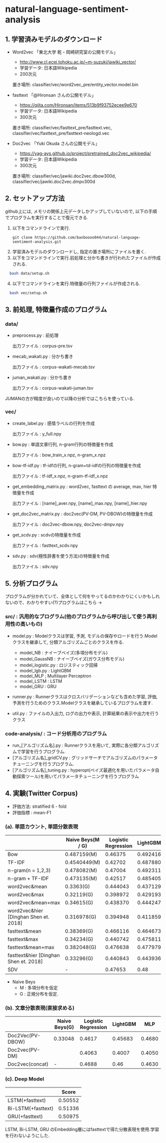 # natural-language-sentiment-analysis

## 1. 学習済みモデルのダウンロード
* Word2vec
「東北大学 乾・岡崎研究室の公開モデル」
  - http://www.cl.ecei.tohoku.ac.jp/~m-suzuki/jawiki_vector/
  - 学習データ: 日本語Wikipedia
  - 200次元

  置き場所: classifier/vec/word2vec_pre/entity_vector.model.bin

* fasttext
「@Hironsan さんの公開モデル」
  - https://qiita.com/Hironsan/items/513b9f93752ecee9e670
  - 学習データ: 日本語Wikipedia
  - 300次元
  
  置き場所: classifier/vec/fasttext_pre/fasttext.vec, classifier/vec/fasttext_pre/fasttext-neologd.vec

* Doc2vec
「Yuki Okuda さんの公開モデル」
  - https://yag-ays.github.io/project/pretrained_doc2vec_wikipedia/
  - 学習データ: 日本語Wikipedia
  - 300次元

  置き場所: classifier/vec/jawiki.doc2vec.dbow300d, classifier/vec/jawiki.doc2vec.dmpv300d

## 2. セットアップ方法
github上には, メモリの関係上元データしかアップしていないので, 以下の手順でプログラムを実行することで復元できる.

1. 以下をコマンドラインで実行.
   ```
   git clone https://github.com/banboooo044/natural-language-sentiment-analysis.git
   ```
2. 学習済みモデルのダウンロードし, 指定の置き場所にファイルを置く.
3. 以下をコマンドラインで実行.前処理と分かち書きが行われたファイルが作成される.
  ```bash
    bash data/setup.sh
  ```
  
4. 以下でコマンドラインを実行.特徴量の行列ファイルが作成される.
  ```bash
    bash vec/setup.sh
  ```

## 3. 前処理, 特徴量作成のプログラム

### data/

* preprocess.py : 前処理

  出力ファイル : corpus-pre.tsv

* mecab_wakati.py : 分かち書き

  出力ファイル : corpus-wakati-mecab.tsv

* juman_wakati.py : 分かち書き

  出力ファイル : corpus-wakati-juman.tsv

JUMANの方が精度が良いので以降の分析ではこちらを使っている.

### vec/

* create_label.py : 感情ラベルの行列を作成
  
  出力ファイル : y_full.npy
* bow.py : 単語文章行列, n-gram行列の特徴量を作成

  出力ファイル : bow_train_x.npz, n-gram_x.npz

* bow-tf-idf.py : tf-idfの行列, n-gram+td-idfの行列の特徴量を作成

  出力ファイル : tf-idf_x.npz, n-gram-tf-idf_x.npz

* get_embedding_matrix.py : word2vec, fasttext の average, max, hier 特徴量を作成

  出力ファイル : [name]_aver.npy, [name]_max.npy, [name]_hier.npy

* get_doc2vec_matrix.py : doc2vec(PV-DM, PV-DBOW)の特徴量を作成

  出力ファイル : doc2vec-dbow.npy, doc2vec-dmpv.npy

* get_scdv.py : scdvの特徴量を作成

  出力ファイル : fasttext_scdv.npy

* sdv.py : sdv(極性辞書を使う方法)の特徴量を作成

  出力ファイル : sdv.npy

## 5. 分析プログラム

プログラムが分かれていて、全体として何をやってるのかわかりにくいかもしれないので、わかりやすい(?)プログラムはこちら &rarr; 

### src/ : 汎用的なプログラム(他のプログラムから呼び出して使う再利用性の高いもの)

* model.py : Modelクラスは学習, 予測, モデルの保存やロードを行う.Modelクラスを継承して, 分類アルゴリズムごとのクラスを作る.
  * model_NB : ナイーブベイズ(多項分布モデル)
  * model_GaussNB : ナイーブベイズ(ガウス分布モデル)
  * model_logistic.py : ロジスティック回帰
  * model_lgb.py : LightGBM
  * model_MLP ; Multilayer Perceptron
  * model_LSTM : LSTM
  * model_GRU : GRU
  
* runner.py : Runnerクラスはクロスバリデーションなども含めた学習, 評価, 予測を行うためのクラス.Modelクラスを継承しているプログラムを渡す.
* util.py : ファイルの入出力, ログの出力や表示, 計算結果の表示や出力を行うクラス

### code-analysis/ : コード分析用のプログラム

* run_[アルゴリズム名].py : Runnerクラスを用いて, 実際に各分類アルゴリズムで学習を行うプログラム.
* [アルゴリズム名]_gridCV.py : グリッドサーチでアルゴリズムのパラメータチューニングを行うプログラム.
* [アルゴリズム名]_tuning.py : hyperopt(ベイズ最適化を用いたパラメータ自動探索ツール)を用いてパラメータチューニングを行うプログラム

## 4. 実験(Twitter Corpus)

* 評価方法: stratified 6 - fold
* 評価指標 : mean-F1

### (a). 単語カウント, 単語分散表現
| | Naive Beys(M / G) | Logistic Regression | LightGBM | MLP |
|-| ----------------- | --------------------| -------- | --- |
|Bow| 0.487159(M) | 0.46375 | 0.492416 | 0.4592 |
|TF-IDF | 0.4540449(M) | 0.42702| 0.487880 | 0.45828 |
|n-gram(n = 1,2,3) | 0.478082(M) | 0.47004| 0.492311 | - |
|n-gram + TF-IDF | 0.473135(M) | 0.42517| 0.485405 | - |
|word2vec&mean | 0.3363(G) | 0.444043 |0.437129 | 0.4535 |
|word2vec&max | 0.32119(G) | 0.398972 | 0.429193| 0.4062 |
|word2vec&mean+max | 0.34615(G) | 0.438370 | 0.444247 | 0.4510 |
|word2vec&hier [Dinghan Shen et. 2018] | 0.316978(G) | 0.394948 | 0.411859 | 0.40671 |
|fasttext&mean | 0.38369(G) | 0.466116 |  0.464673 | 0.49098 |
|fasttext&max | 0.34234(G) | 0.440742 | 0.475811 | 0.45127 |
|fasttext&mean+max | 0.382048(G) | 0.476638 | 0.477979 | 0.49097 |
|fasttext&hier [Dinghan Shen et. 2018]| 0.33296(G) | 0.440843 | 0.443936 | 0.4556 |
|SDV | - | 0.47653 | 0.48 | 0.48 | 

* Naive Beys 
    * M : 多項分布を仮定
    * G : 正規分布を仮定.

### (b). 文章分散表現(直接求める)

| | Naive Beys(G) | Logistic Regression | LightGBM | MLP |
| ---- | --- | --- | --- | --- |
|Doc2Vec(PV-DBOW) | 0.33048 | 0.4617 | 0.45683 | 0.4680 |
|Doc2vec(PV-DM)   | | 0.4063 | 0.4007 | 0.4050 |
|Doc2vec(concat) | - | 0.4688 | 0.46 | 0.4630 |

### (c). Deep Model

| | Score |
|---- | --- |
| LSTM(+fasttext) | 0.50552 |
| Bi-LSTM(+fasttext) | 0.51336 |
| GRU(+fasttext) | 0.50975 |


LSTM, Bi-LSTM, GRU のEmbedding層にはfasttextで得た分散表現を使用.学習を行わないようにした.

